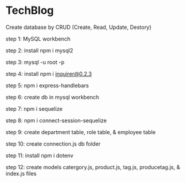 # TechBlog

Create database by CRUD (Create, Read, Update, Destory)

step 1: MySQL workbench

step 2: install npm i mysql2

step 3: mysql -u root -p

step 4: install npm i inquirer@0.2.3

step 5: npm i express-handlebars

step 6: create db in mysql workbench

step 7: npm i sequelize

step 8: npm i connect-session-sequelize

step 9: create department table, role table, & employee table

step 10: create connection.js db folder

step 11: install npm i dotenv

step 12: create models catergory.js, product.js, tag.js, producetag.js, & index.js files
